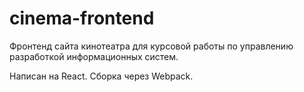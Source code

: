 # cinema-frontend

Фронтенд сайта кинотеатра для курсовой работы по управлению разработкой информационных систем.

Написан на React. Сборка через Webpack.

